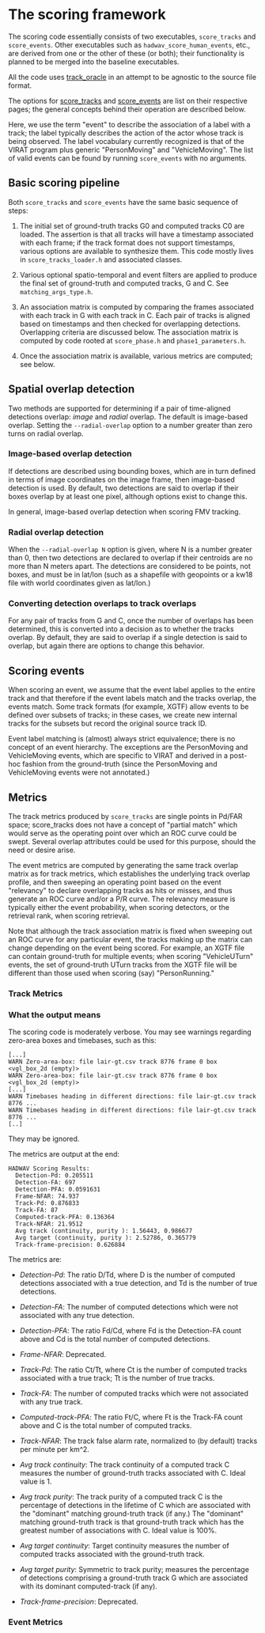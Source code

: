 # The scoring framework

The scoring code essentially consists of two executables,
`score_tracks` and `score_events`.  Other executables such as
`hadwav_score_human_events`, etc., are derived from one or the other
of these (or both); their functionality is planned to be merged into
the baseline executables.

All the code uses [track_oracle](../README.markdown) in an attempt to
be agnostic to the source file format.

The options for [score_tracks](README.scoretracks.markdown) and
[score_events](README.scoreevents.markdown) are list on their
respective pages; the general concepts behind their operation are
described below.

Here, we use the term "event" to describe the association of a label
with a track; the label typically describes the action of the actor
whose track is being observed.  The label vocabulary currently
recognized is that of the VIRAT program plus generic "PersonMoving"
and "VehicleMoving".  The list of valid events can be found by running
`score_events` with no arguments.

## Basic scoring pipeline

Both `score_tracks` and `score_events` have the same basic sequence of
steps:

1. The initial set of ground-truth tracks G0 and computed tracks C0
are loaded.  The assertion is that all tracks will have a timestamp
associated with each frame; if the track format does not support
timestamps, various options are available to synthesize them.  This
code mostly lives in `score_tracks_loader.h` and associated classes.

2. Various optional spatio-temporal and event filters are applied to
produce the final set of ground-truth and computed tracks, G and C.
See `matching_args_type.h`.

3. An association matrix is computed by comparing the frames
associated with each track in G with each track in C.  Each pair of
tracks is aligned based on timestamps and then checked for overlapping
detections.  Overlapping criteria are discussed below.  The
association matrix is computed by code rooted at `score_phase.h` and
`phase1_parameters.h`.

4. Once the association matrix is available, various metrics are
computed; see below.

## Spatial overlap detection

Two methods are supported for determining if a pair of time-aligned
detections overlap: *image* and *radial* overlap.  The default is
image-based overlap.  Setting the `--radial-overlap` option to a
number greater than zero turns on radial overlap.

### Image-based overlap detection

If detections are described using bounding boxes, which are in turn
defined in terms of image coordinates on the image frame, then
image-based detection is used.  By default, two detections are said to
overlap if their boxes overlap by at least one pixel, although options
exist to change this.

In general, image-based overlap detection when scoring FMV tracking.

### Radial overlap detection

When the `--radial-overlap N` option is given, where N is a number
greater than 0, then two detections are declared to overlap if their
centroids are no more than N meters apart.  The detections are
considered to be points, not boxes, and must be in lat/lon (such as a
shapefile with geopoints or a kw18 file with world coordinates given
as lat/lon.)

### Converting detection overlaps to track overlaps

For any pair of tracks from G and C, once the number of overlaps has
been determined, this is converted into a decision as to whether the
tracks overlap.  By default, they are said to overlap if a single
detection is said to overlap, but again there are options to change
this behavior.

## Scoring events

When scoring an event, we assume that the event label applies to the
entire track and that therefore if the event labels match and the
tracks overlap, the events match.  Some track formats (for example,
XGTF) allow events to be defined over subsets of tracks; in these
cases, we create new internal tracks for the subsets but record the
original source track ID.

Event label matching is (almost) always strict equivalence; there is
no concept of an event hierarchy.  The exceptions are the PersonMoving
and VehicleMoving events, which are specific to VIRAT and derived in
a post-hoc fashion from the ground-truth (since the PersonMoving and
VehicleMoving events were not annotated.)


## Metrics

The track metrics produced by `score_tracks` are single points in
Pd/FAR space; score_tracks does not have a concept of "partial match"
which would serve as the operating point over which an ROC curve could
be swept.  Several overlap attributes could be used for this purpose,
should the need or desire arise.

The event metrics are computed by generating the same track overlap
matrix as for track metrics, which establishes the underlying track
overlap profile, and then sweeping an operating point based on the
event "relevancy" to declare overlapping tracks as hits or misses, and
thus generate an ROC curve and/or a P/R curve.  The relevancy measure
is typically either the event probability, when scoring detectors, or
the retrieval rank, when scoring retrieval.

Note that although the track association matrix is fixed when sweeping
out an ROC curve for any particular event, the tracks making up the
matrix can change depending on the event being scored.  For example,
an XGTF file can contain ground-truth for multiple events; when
scoring "VehicleUTurn" events, the set of ground-truth UTurn tracks
from the XGTF file will be different than those used when scoring
(say) "PersonRunning."


### Track Metrics

### What the output means

The scoring code is moderately verbose.  You may see warnings
regarding zero-area boxes and timebases, such as this:

    [...]
    WARN Zero-area-box: file lair-gt.csv track 8776 frame 0 box <vgl_box_2d (empty)>
    WARN Zero-area-box: file lair-gt.csv track 8776 frame 0 box <vgl_box_2d (empty)>
    [...]
    WARN Timebases heading in different directions: file lair-gt.csv track 8776 ...
    WARN Timebases heading in different directions: file lair-gt.csv track 8776 ...
    [..]

They may be ignored.

The metrics are output at the end:

	HADWAV Scoring Results:
	  Detection-Pd: 0.205511
	  Detection-FA: 697
	  Detection-PFA: 0.0591631
	  Frame-NFAR: 74.937
	  Track-Pd: 0.876833
	  Track-FA: 87
	  Computed-track-PFA: 0.136364
	  Track-NFAR: 21.9512
	  Avg track (continuity, purity ): 1.56443, 0.986677
	  Avg target (continuity, purity ): 2.52786, 0.365779
	  Track-frame-precision: 0.626884


The metrics are:

- *Detection-Pd*: The ratio D/Td, where D is the number of computed
   detections associated with a true detection, and Td is the number
   of true detections.

- *Detection-FA*: The number of computed detections which were not
   associated with any true detection.

- *Detection-PFA*: The ratio Fd/Cd, where Fd is the Detection-FA count
   above and Cd is the total number of computed detections.

- *Frame-NFAR*: Deprecated.

- *Track-Pd*: The ratio Ct/Tt, where Ct is the number of computed
   tracks associated with a true track; Tt is the number of true
   tracks.

- *Track-FA*: The number of computed tracks which were not associated
   with any true track.

- *Computed-track-PFA*: The ratio Ft/C, where Ft is the Track-FA count
   above and C is the total number of computed tracks.

- *Track-NFAR*: The track false alarm rate, normalized to (by default)
   tracks per minute per km^2.

- *Avg track continuity*: The track continuity of a
   computed track C measures the number of ground-truth tracks
   associated with C.  Ideal value is 1.

- *Avg track purity*: The track purity of a computed track C is the
   percentage of detections in the lifetime of C which are associated
   with the "dominant" matching ground-truth track (if any.)  The
   "dominant" matching ground-truth track is that ground-truth track
   which has the greatest number of associations with C.  Ideal value
   is 100%.

- *Avg target continuity*: Target continuity measures the number of
   computed tracks associated with the ground-truth track.

- *Avg target purity*: Symmetric to track purity; measures the
   percentage of detections comprising a ground-truth track G which
   are associated with its dominant computed-track (if any).

- *Track-frame-precision*: Deprecated.

### Event Metrics
